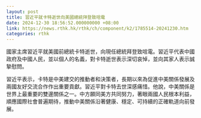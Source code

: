 ```yaml
---
layout: post
title: 習近平就卡特逝世向美國總統拜登致唁電
date: 2024-12-30 18:56:52.000000000 +08:00
link: https://news.rthk.hk/rthk/ch/component/k2/1785514-20241230.htm
categories: rthk
---
```


國家主席習近平就美國前總統卡特逝世，向現任總統拜登致唁電。習近平代表中國政府及中國人民，並以個人的名義，對卡特逝世表示深切哀悼，並向其家人表示誠摯慰問。

習近平表示，卡特是中美建交的推動者和決策者，長期以來為促進中美關係發展及兩國友好交流合作作出重要貢獻。習近平對卡特去世深感痛惜。他說，中美關係是世界上最重要的雙邊關係之一。中方願同美方共同努力，著眼兩國人民根本利益，順應國際社會普遍期待，推動中美關係沿著健康、穩定、可持續的正確軌道向前發展。
